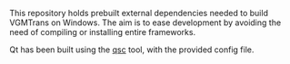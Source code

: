 This repository holds prebuilt external dependencies needed to build VGMTrans on Windows.
The aim is to ease development by avoiding the need of compiling or installing entire frameworks.

Qt has been built using the [qsc](https://github.com/dolphin-emu/qsc) tool, with the provided config file.

